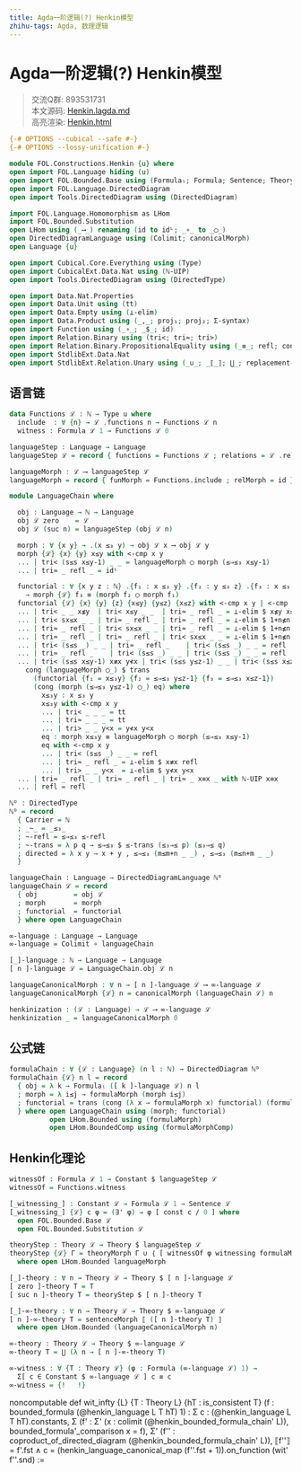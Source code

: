 ```yaml
---
title: Agda一阶逻辑(?) Henkin模型
zhihu-tags: Agda, 数理逻辑
---
```


# Agda一阶逻辑(?) Henkin模型

> 交流Q群: 893531731  
> 本文源码: [Henkin.lagda.md](https://github.com/choukh/agda-flypitch/blob/main/src/FOL/Henkin.lagda.md)  
> 高亮渲染: [Henkin.html](https://choukh.github.io/agda-flypitch/FOL.Henkin.html)  

```agda
{-# OPTIONS --cubical --safe #-}
{-# OPTIONS --lossy-unification #-}

module FOL.Constructions.Henkin {u} where
open import FOL.Language hiding (u)
open import FOL.Bounded.Base using (Formulaₗ; Formula; Sentence; Theory)
open import FOL.Language.DirectedDiagram
open import Tools.DirectedDiagram using (DirectedDiagram)
```

```agda
import FOL.Language.Homomorphism as LHom
import FOL.Bounded.Substitution
open LHom using (_⟶_) renaming (id to idᴸ; _∘_ to _◯_)
open DirectedDiagramLanguage using (Colimit; canonicalMorph)
open Language {u}
```

```agda
open import Cubical.Core.Everything using (Type)
open import CubicalExt.Data.Nat using (ℕ-UIP)
open import Tools.DirectedDiagram using (DirectedType)
```

```agda
open import Data.Nat.Properties
open import Data.Unit using (tt)
open import Data.Empty using (⊥-elim)
open import Data.Product using (_,_; proj₁; proj₂; Σ-syntax)
open import Function using (_∘_; _$_; id)
open import Relation.Binary using (tri<; tri≈; tri>)
open import Relation.Binary.PropositionalEquality using (_≡_; refl; cong; trans)
open import StdlibExt.Data.Nat
open import StdlibExt.Relation.Unary using (_∪_; _⟦_⟧; ⋃_; replacement-syntax)
```

## 语言链

```agda
data Functions ℒ : ℕ → Type u where
  include  : ∀ {n} → ℒ .functions n → Functions ℒ n
  witness : Formula ℒ 1 → Functions ℒ 0
```

```agda
languageStep : Language → Language
languageStep ℒ = record { functions = Functions ℒ ; relations = ℒ .relations }
```

```agda
languageMorph : ℒ ⟶ languageStep ℒ
languageMorph = record { funMorph = Functions.include ; relMorph = id }
```

```agda
module LanguageChain where

  obj : Language → ℕ → Language
  obj ℒ zero    = ℒ
  obj ℒ (suc n) = languageStep (obj ℒ n)
```

```agda
  morph : ∀ {x y} → .(x ≤₃ y) → obj ℒ x ⟶ obj ℒ y
  morph {ℒ} {x} {y} x≤y with <-cmp x y
  ... | tri< (s≤s x≤y-1) _ _ = languageMorph ◯ morph (≤⇒≤₃ x≤y-1)
  ... | tri≈ _ refl _ = idᴸ
```

```agda
  functorial : ∀ {x y z : ℕ} .{f₁ : x ≤₃ y} .{f₂ : y ≤₃ z} .{f₃ : x ≤₃ z}
    → morph {ℒ} f₃ ≡ (morph f₂ ◯ morph f₁)
  functorial {ℒ} {x} {y} {z} {x≤y} {y≤z} {x≤z} with <-cmp x y | <-cmp y z | <-cmp x z
  ... | tri< _ _ x≰y  | tri< x≤y _ _  | tri≈ _ refl _ = ⊥-elim $ x≰y x≤y
  ... | tri< sx≤x _ _ | tri≈ _ refl _ | tri≈ _ refl _ = ⊥-elim $ 1+n≰n sx≤x
  ... | tri≈ _ refl _ | tri< sx≤x _ _ | tri≈ _ refl _ = ⊥-elim $ 1+n≰n sx≤x
  ... | tri≈ _ refl _ | tri≈ _ refl _ | tri< sx≤x _ _ = ⊥-elim $ 1+n≰n sx≤x
  ... | tri< (s≤s _) _ _ | tri≈ _ refl _    | tri< (s≤s _) _ _ = refl
  ... | tri≈ _ refl _    | tri< (s≤s _) _ _ | tri< (s≤s _) _ _ = refl
  ... | tri< (s≤s x≤y-1) x≢x y≮x | tri< (s≤s y≤z-1) _ _ | tri< (s≤s x≤z-1) _ _ =
    cong (languageMorph ◯_) $ trans
      (functorial {f₁ = x≤₃y} {f₂ = ≤⇒≤₃ y≤z-1} {f₃ = ≤⇒≤₃ x≤z-1})
      (cong (morph (≤⇒≤₃ y≤z-1) ◯_) eq) where
        x≤₃y : x ≤₃ y
        x≤₃y with <-cmp x y
        ... | tri< _ _ _ = tt
        ... | tri≈ _ _ _ = tt
        ... | tri> _ _ y<x = y≮x y<x
        eq : morph x≤₃y ≡ languageMorph ◯ morph (≤⇒≤₃ x≤y-1)
        eq with <-cmp x y
        ... | tri< (s≤s _) _ _ = refl
        ... | tri≈ _ refl _ = ⊥-elim $ x≢x refl
        ... | tri> _ _ y<x  = ⊥-elim $ y≮x y<x
  ... | tri≈ _ refl _ | tri≈ _ refl _ | tri≈ _ x≡x _ with ℕ-UIP x≡x
  ... | refl = refl
```

```agda
ℕᴰ : DirectedType
ℕᴰ = record
  { Carrier = ℕ
  ; _~_ = _≤₃_
  ; ~-refl = ≤⇒≤₃ ≤-refl
  ; ~-trans = λ p q → ≤⇒≤₃ $ ≤-trans (≤₃⇒≤ p) (≤₃⇒≤ q)
  ; directed = λ x y → x + y , ≤⇒≤₃ (m≤m+n _ _) , ≤⇒≤₃ (m≤n+m _ _)
  }
```

```agda
languageChain : Language → DirectedDiagramLanguage ℕᴰ
languageChain ℒ = record
  { obj         = obj ℒ
  ; morph       = morph
  ; functorial  = functorial
  } where open LanguageChain
```

```agda
∞-language : Language → Language
∞-language = Colimit ∘ languageChain

[_]-language : ℕ → Language → Language
[ n ]-language ℒ = LanguageChain.obj ℒ n
```

```agda
languageCanonicalMorph : ∀ n → [ n ]-language ℒ ⟶ ∞-language ℒ
languageCanonicalMorph {ℒ} n = canonicalMorph (languageChain ℒ) n
```

```agda
henkinization : (ℒ : Language) → ℒ ⟶ ∞-language ℒ
henkinization _ = languageCanonicalMorph 0
```

## 公式链

```agda
formulaChain : ∀ {ℒ : Language} (n l : ℕ) → DirectedDiagram ℕᴰ
formulaChain {ℒ} n l = record
  { obj = λ k → Formulaₗ ([ k ]-language ℒ) n l
  ; morph = λ i≤j → formulaMorph (morph i≤j)
  ; functorial = trans (cong (λ x → formulaMorph x) functorial) (formulaMorphComp _ _)
  } where open LanguageChain using (morph; functorial)
          open LHom.Bounded using (formulaMorph)
          open LHom.BoundedComp using (formulaMorphComp)
```

## Henkin化理论

```agda
witnessOf : Formula ℒ 1 → Constant $ languageStep ℒ
witnessOf = Functions.witness
```

```agda
[_witnessing_] : Constant ℒ → Formula ℒ 1 → Sentence ℒ
[_witnessing_] {ℒ} c φ = (∃' φ) ⇒ φ [ const c / 0 ] where
  open FOL.Bounded.Base ℒ
  open FOL.Bounded.Substitution ℒ
```

```agda
theoryStep : Theory ℒ → Theory $ languageStep ℒ
theoryStep {ℒ} Γ = theoryMorph Γ ∪ ｛ [ witnessOf φ witnessing formulaMorph φ ] ∣ φ ∈ Formula ℒ 1 ｝
  where open LHom.Bounded languageMorph
```

```agda
[_]-theory : ∀ n → Theory ℒ → Theory $ [ n ]-language ℒ
[ zero ]-theory T = T
[ suc n ]-theory T = theoryStep $ [ n ]-theory T
```

```agda
[_]-∞-theory : ∀ n → Theory ℒ → Theory $ ∞-language ℒ
[ n ]-∞-theory T = sentenceMorph ⟦ ([ n ]-theory T) ⟧
  where open LHom.Bounded (languageCanonicalMorph n)
```

```agda
∞-theory : Theory ℒ → Theory $ ∞-language ℒ
∞-theory T = ⋃ (λ n → [ n ]-∞-theory T)
```

```agda
∞-witness : ∀ {T : Theory ℒ} (φ : Formula (∞-language ℒ) 1) →
  Σ[ c ∈ Constant $ ∞-language ℒ ] c ≡ c
∞-witness = {!   !}
```

noncomputable def wit_infty {L} {T : Theory L} {hT : is_consistent T} (f : bounded_formula (@henkin_language L T hT) 1) :
  Σ c : (@henkin_language L T hT).constants,
    Σ (f' : Σ' (x : colimit (@henkin_bounded_formula_chain' L)), bounded_formula'_comparison x = f),
      Σ' (f'' : coproduct_of_directed_diagram (@henkin_bounded_formula_chain' L)),
        ⟦f''⟧ = f'.fst ∧
          c = (henkin_language_canonical_map (f''.fst + 1)).on_function (wit' f''.snd) :=
 